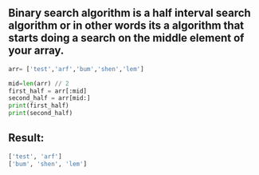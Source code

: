 ## Binary search algorithm is a half interval search algorithm or in other words its a algorithm  that starts doing a search  on the middle element of your array.

```python
arr= ['test','arf','bum','shen','lem']

mid=len(arr) // 2
first_half = arr[:mid]
second_half = arr[mid:]
print(first_half)
print(second_half)

```
## Result:
```python
['test', 'arf']
['bum', 'shen', 'lem']
```
